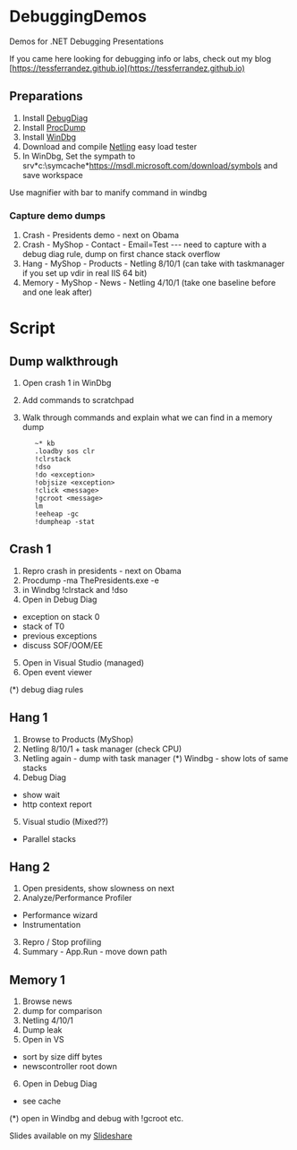 # DebuggingDemos
Demos for .NET Debugging Presentations

If you came here looking for debugging info or labs, check out my blog [https://tessferrandez.github.io](https://tessferrandez.github.io)

## Preparations
1. Install [DebugDiag](https://www.microsoft.com/en-us/download/details.aspx?id=49924)
2. Install [ProcDump](https://technet.microsoft.com/en-us/sysinternals/dd996900.aspx)
3. Install [WinDbg](https://msdn.microsoft.com/en-us/library/windows/hardware/ff551063(v=VS.85).aspx) 
4. Download and compile [Netling](https://github.com/hallatore/Netling) easy load tester 
5. In WinDbg, Set the sympath to srv\*c:\symcache\*https://msdl.microsoft.com/download/symbols and save workspace 

Use magnifier with bar to manify command in windbg

### Capture demo dumps
1. Crash - Presidents demo - next on Obama
2. Crash - MyShop - Contact - Email=Test --- need to capture with a debug diag rule, dump on first chance stack overflow
3. Hang - MyShop - Products - Netling 8/10/1 (can take with taskmanager if you set up vdir in real IIS 64 bit)
4. Memory - MyShop - News - Netling 4/10/1 (take one baseline before and one leak after)

# Script

## Dump walkthrough
1. Open crash 1 in WinDbg
2. Add commands to scratchpad
3. Walk through commands and explain what we can find in a memory dump

          ~* kb
          .loadby sos clr
          !clrstack
          !dso
          !do <exception>
          !objsize <exception>
          !click <message>
          !gcroot <message>
          lm
          !eeheap -gc
          !dumpheap -stat

## Crash 1
1. Repro crash in presidents - next on Obama
2. Procdump -ma ThePresidents.exe -e
3. in Windbg !clrstack and !dso
4. Open in Debug Diag
- exception on stack 0
- stack of T0
- previous exceptions
- discuss SOF/OOM/EE
5. Open in Visual Studio (managed)
6. Open event viewer

(*) debug diag rules 

## Hang 1
1. Browse to Products (MyShop)
2. Netling 8/10/1 + task manager (check CPU)
3. Netling again - dump with task manager
(*) Windbg - show lots of same stacks
4. Debug Diag 
- show wait
- http context report
5. Visual studio (Mixed??)
- Parallel stacks

## Hang 2
1. Open presidents, show slowness on next
2. Analyze/Performance Profiler
- Performance wizard
- Instrumentation
3. Repro / Stop profiling
4. Summary - App.Run - move down path

## Memory 1
1. Browse news
2. dump for comparison
3. Netling 4/10/1 
4. Dump leak
5. Open in VS
- sort by size diff bytes
- newscontroller root down
6. Open in Debug Diag
- see cache

(*) open in Windbg and debug with !gcroot etc.

Slides available on my [Slideshare](http://www.slideshare.net/TessFerrandez)
